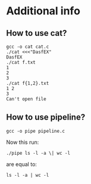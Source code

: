 # Additional info

## How to use cat?

```
gcc -o cat cat.c
./cat <<<"DasfEX"
DasfEX
./cat f.txt
1
2
3
./cat f{1,2}.txt
1 2
3
Can't open file
```

## How to use pipeline?

```
gcc -o pipe pipeline.c
```

Now this run:

```
./pipe ls -l -a \| wc -l
```

are equal to:

```
ls -l -a | wc -l
```
